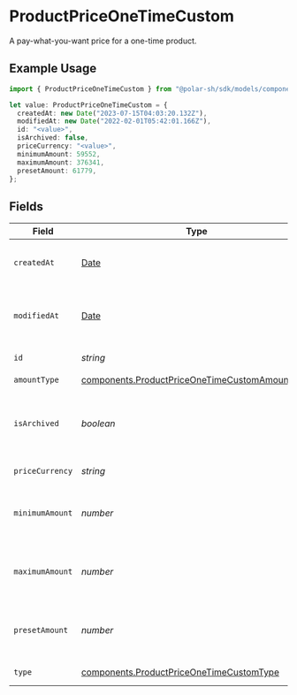 # ProductPriceOneTimeCustom

A pay-what-you-want price for a one-time product.

## Example Usage

```typescript
import { ProductPriceOneTimeCustom } from "@polar-sh/sdk/models/components";

let value: ProductPriceOneTimeCustom = {
  createdAt: new Date("2023-07-15T04:03:20.132Z"),
  modifiedAt: new Date("2022-02-01T05:42:01.166Z"),
  id: "<value>",
  isArchived: false,
  priceCurrency: "<value>",
  minimumAmount: 59552,
  maximumAmount: 376341,
  presetAmount: 61779,
};
```

## Fields

| Field                                                                                                            | Type                                                                                                             | Required                                                                                                         | Description                                                                                                      |
| ---------------------------------------------------------------------------------------------------------------- | ---------------------------------------------------------------------------------------------------------------- | ---------------------------------------------------------------------------------------------------------------- | ---------------------------------------------------------------------------------------------------------------- |
| `createdAt`                                                                                                      | [Date](https://developer.mozilla.org/en-US/docs/Web/JavaScript/Reference/Global_Objects/Date)                    | :heavy_check_mark:                                                                                               | Creation timestamp of the object.                                                                                |
| `modifiedAt`                                                                                                     | [Date](https://developer.mozilla.org/en-US/docs/Web/JavaScript/Reference/Global_Objects/Date)                    | :heavy_check_mark:                                                                                               | Last modification timestamp of the object.                                                                       |
| `id`                                                                                                             | *string*                                                                                                         | :heavy_check_mark:                                                                                               | The ID of the price.                                                                                             |
| `amountType`                                                                                                     | [components.ProductPriceOneTimeCustomAmountType](../../models/components/productpriceonetimecustomamounttype.md) | :heavy_check_mark:                                                                                               | N/A                                                                                                              |
| `isArchived`                                                                                                     | *boolean*                                                                                                        | :heavy_check_mark:                                                                                               | Whether the price is archived and no longer available.                                                           |
| `priceCurrency`                                                                                                  | *string*                                                                                                         | :heavy_check_mark:                                                                                               | The currency.                                                                                                    |
| `minimumAmount`                                                                                                  | *number*                                                                                                         | :heavy_check_mark:                                                                                               | The minimum amount the customer can pay.                                                                         |
| `maximumAmount`                                                                                                  | *number*                                                                                                         | :heavy_check_mark:                                                                                               | The maximum amount the customer can pay.                                                                         |
| `presetAmount`                                                                                                   | *number*                                                                                                         | :heavy_check_mark:                                                                                               | The initial amount shown to the customer.                                                                        |
| `type`                                                                                                           | [components.ProductPriceOneTimeCustomType](../../models/components/productpriceonetimecustomtype.md)             | :heavy_check_mark:                                                                                               | The type of the price.                                                                                           |